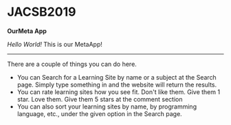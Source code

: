 # JACSB2019
**OurMeta App**

*Hello World!* 
This is our MetaApp!
___________________________________________________________________________________________________________________________________________

There are a couple of things you can do here. 
- You can Search for a Learning Site by name or a subject at the Search page. Simply type something in and the website will return the results.
- You can rate learning sites how you see fit. Don't like them. Give them 1 star. Love them. Give them 5 stars at the comment section
- You can also sort your learning sites by name, by programming language, etc., under the given option in the Search page. 
